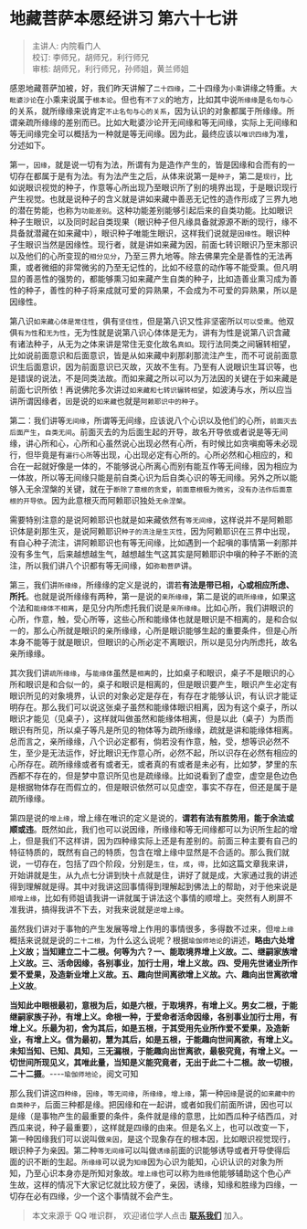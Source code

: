 # 地藏菩萨本愿经讲习 第六十七讲

> 主讲人: 内院看门人 <br />
> 校订: 李师兄，胡师兄，利行师兄 <br />
> 审核: 胡师兄，利行师兄，孙师姐，黄兰师姐 <br />

感恩地藏菩萨加被，好，我们昨天讲解了`二十四缘`，二十四缘为`小乘`讲缘之特重。`大毗婆沙论`在小乘来说属于`根本论`。但也有`不了义`的地方，比如其中说`所缘缘`是`名句与心`的关系，就所缘缘来说肯定`不止名句与心的关系`，因为认识的对象都属于所缘缘。所谓亲疏所缘缘的差别而已。比如大毗婆沙论开无间缘和等无间缘，实际上无间缘和等无间缘完全可以概括为一种就是等无间缘。因为此，最终应该以`唯识四缘`为准，分述如下。

第一，`因缘`，就是说一切有为法，所谓有为是造作产生的，皆是因缘和合而有的一切存在都属于是有为法。有为法产生之后，从体来说第一是`种子`，第二是`现行`，比如说眼识视觉的种子，作意等心所出现乃至眼识所了别的境界出现，于是眼识现行产生视觉。也就是说种子的含义就是讲如来藏中善恶无记性的造作形成了三界九地的潜在势能，也称为`功能差别`。这种功能差别能够引起后来的自类功能。比如眼识种子生眼识，以及同时起自类现果（眼识种子但凡缘具备就源源不断的现行，缘不具备就潜藏在如来藏中），眼识种子唯能生眼识，这样我们说就是`因缘性`。眼识种子生眼识当然是因缘性。现行者，就是讲如来藏为因，前面七转识眼识乃至末那识以及他们的心所变现的`相分见分`，乃至三界九地等。除去佛果完全是善性的无法再熏，或者微细的非常微劣的乃至无记性的，比如不经意的动作等不能受熏。但凡明显的善恶性的强势的，都能够熏习如来藏产生自类的种子，比如造善业熏习成为善性的种子，善性的种子将来成就可爱的异熟果，不会成为不可爱的异熟果，所以是因缘性。

第八识`如来藏心体是常住性`，俱有`坚住性`，但是第八识又性非坚密所以`可以受熏`。他双俱`有为性`和`无为性`，无为性就是说第八识心体体是无为，讲有为性是说第八识含藏有诸法种子，从无为之体来讲是常住无变化故名`真如`。现行法同类之间辗转相望，比如说前面意识和后面意识，皆是从如来藏中刹那刹那流注产生，而不可说前面意识生后面意识，因为前面意识已灭故，灭故不生有。乃至有人说眼识生耳识等，也是错误的说法，不是同类法故。而如来藏之所以可以为万法因的关键在于如来藏是前面七识所依！再说佛陀多次讲过`如来藏和七转识辗转相望`，如波涛与水，所以应当讲所谓因缘者，`因`是说的`如来藏`也就是`阿赖耶识中的种子`。

第二：我们讲等`无间缘`，所谓等无间缘，应该说八个心识以及他们的心所，`前面灭去后面产生`，`自类无间`。前面灭去的为后面生起的开导，故名开导依或者说是等无间缘，讲心所和心，心所和心虽然说心出现必然有心所，有时候比如贪嗔痴等未必现行，但毕竟是有`遍行心所`等出现，心出现必定有心所的。心所必然和心相应的，和合在一起就好像是一体的，不能够说心所离心而别有能互作等无间缘，因为相应为一体故，所以等无间缘只能是前自类心识为后自类心识的等无间缘。另外之所以能够入无余涅槃的关键，就在于`断除了意根的贪爱`，`前面意根极为微劣`，`没有办法作后面意根的开导依`。因为此意根灭而阿赖耶识独处`无余涅槃`。

需要特别注意的是说阿赖耶识也就是如来藏依然有`等无间缘`，这样说并不是阿赖耶识体是刹那生灭，是说阿赖耶识`种子的流注是生灭性`，因为阿赖耶识在三界中出现，有自心种子流注，讲阿赖耶识也有等无间缘，比如遇到一个起嗔的事情第一刹那并没有多生气，后来越想越生气，越想越生气这其实是阿赖耶识中嗔的种子不断的流注，所以我们讲八个识都有等无间缘，如`弥勒菩萨`讲。

第三，我们讲`所缘缘`，所缘缘的定义是说的，谓若**有法是带已相，心或相应所虑、所托**。也就是说所缘缘有两种，第一是说的`亲所缘缘`，第二是说的`疏所缘缘`，如果这个法和`能缘体不相离`，是见分内所虑托我们说是`亲所缘缘`。比如心所，我们讲眼识的心所，作意，触，受心所等，这些心所和能缘体也就是眼识是不相离的，是和合似一的，那么心所就是眼识的亲所缘缘，心所是眼识能够生起的重要条件，但是心所本身不能等于就是眼识，但眼识的心所必定不离眼识，所以是见分内所虑托，故名亲所缘缘。

其次我们讲`疏所缘缘`，与`能缘体`虽然是`相离`的，比如桌子和眼识，桌子不是眼识的心所和眼识是和合似一的，桌子和眼识是相离的，但是眼识要产生，眼识产生必定有眼识所见的对象境界，认识的对象必定是存在，有存在才能够认识，有认识才能证明存在。那么我们可以说这张桌子虽然和能缘体眼识相离，因为有这个桌子，所以眼识才能见（见桌子），这样就叫做虽然和能缘体相离，但是以此（桌子）为质而眼识有所见，所以桌子等凡是所见的物体等为疏所缘缘，疏就是讲和能缘体相离。总而言之，亲所缘缘，八个识必定都有，倘若没有作意，触，受，想等识必然不生，至少是无法运作，好比眼识无作意心所，必然不起，所以识存在必然有相应的心所存在。疏所缘缘或者有或者无，或者真的有或者是未必有，比如梦，梦里的东西都不存在的，但是梦中意识所见也是疏缘缘。比如说看到了虚空，虚空是色边色是根据物体存在而假立的，但是眼识依然可以见虚空，事实不存在，但还是属于是疏所缘缘。

第四是说的`增上缘`，增上缘在唯识的定义是说的，**谓若有法有胜势用，能于余法或顺或违**。既然如此，我们也可以说因缘，所缘缘和等无间缘都可以为识所生起的增上，但是我们不这样讲，因为四种缘实际上还是有差别的。前面三种主要有自己的特征特质的，既然有自己的特质，包含在增上缘中显然是不合适的。那么我们就说，一切存在，包括了四个阶段，分别是`生`，`住`，`成`，`得`，比如这篇文章我来讲，开始讲就是生，从九点七分讲到快十点就是住，讲好了就是成，大家通过我的讲述得到理解就是得。其中对我讲这回事情得到理解起到佛法上的帮助，对于他来说是`顺增上缘`，比如有师姐请我讲一讲就属于讲法这个事情的顺增上。突然有人刷屏不准我讲，搞得我讲不下去，对我来说就是`逆增上缘`。

虽然我们讲对于事物的产生发展等增上作用的事情很多，多得数不过来，但`增上缘`概括来说就是说的`二十二根`，为什么这么说呢？根据`瑜伽师地论`的讲述，**略由六处增上义故；当知建立二十二根。何等为六？一、能取境界增上义故。二、继嗣家族增上义故。三、活命因缘，各别事业，加行士用，增上义故。四、受用先世诸业所作爱不爱果，及造新业增上义故。五、趣向世间离欲增上义故。六、趣向出世离欲增上义故**。

**当知此中眼根最初，意根为后，如是六根，于取境界，有增上义。男女二根，于能继嗣家族子孙，有增上义。命根一种，于爱命者活命因缘，各别事业加行士用，有增上义。乐最为初，舍为其后，如是五根，于其受用先业所作爱不爱果，及造新业，有增上义。信为最初，慧为其后，如是五根，于能趣向世间离欲，有增上义。未知当知、已知、具知，三无漏根，于能趣向出世离欲，最极究竟，有增上义。一切世间所现见义，其唯此量，当知是义能究竟者，无出于此二十二根。故一切根，二十二摄**。----`瑜伽师地论`，阅文可知

那么我们讲这`四种缘`，`因缘`，`等无间缘`，`所缘缘`，`增上缘`，第一种`因缘`是说的`如来藏中的自类种子`，后面三种都是缘。把因缘和在一起讲，或者如我们前面所讲，因也可以是缘（是事物产生的最重要的条件，条件就是缘的意思，比如西瓜种子结西瓜，对西瓜来说，种子最重要），这样就是四缘的由来。但是名义上，也可以改变一下，第一种因缘我们可以说叫做`亲因`，是这个现象存在的根本因，比如眼识视觉现行，眼识种子为亲因。第二种`等无间缘`可以叫做`诱缘`前面的识能够诱导或者开导使得后面的识不断的生起。`所缘缘`可以说为`知缘`因为心识为能知，心识认识的对象为所知，乃至心识本身亦是所知对象故。`增上缘`也可以称为`胜缘`他能够辅助这个色心产生故，这样的情况下大家记忆就比较方便了，亲因，诱缘，知缘和胜缘为四缘，一切存在必有四缘，少一个这个事情就不会产生。

> 本文来源于 QQ 唯识群， 欢迎诸位学人点击 **[联系我们](https://mp.weixin.qq.com/s/lZCfWjmLjgNR165Tx4_bCQ)** 加入。
